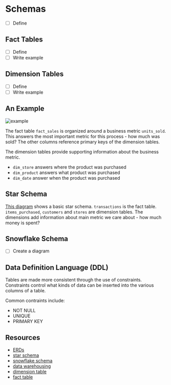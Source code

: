 # Schemas

- [ ] Define

## Fact Tables

- [ ] Define
- [ ] Write example

## Dimension Tables

- [ ] Define
- [ ] Write example

## An Example

![example](https://s3.amazonaws.com/video.udacity-data.com/topher/2019/March/5c81772b_dimension-fact-tables/dimension-fact-tables.png)

The fact table `fact_sales` is organized around a business metric `units_sold`. This answers the most important metric for this process - how much was sold? The other columns reference primary keys of the dimension tables.

The dimension tables provide supporting information about the business metric.

- `dim_store` answers where the product was purchased
- `dim_product` answers what product was purchased
- `dim_date` answer when the product was purchased

## Star Schema

[This diagram](https://dbdiagram.io/d/5cae939ff7c5bb70c72f9731) shows a basic star schema. `transactions` is the fact table. `items_purchased`, `customers` and `stores` are dimension tables. The dimensions add information about main metric we care about - how much money is spent?

## Snowflake Schema

- [ ] Create a diagram

## Data Definition Language (DDL)

Tables are made more consistent through the use of constraints. Constraints control what kinds of data can be inserted into the various columns of a table.

Common contraints include:

- NOT NULL
- UNIQUE
- PRIMARY KEY

## Resources
- [ERDs](https://en.wikipedia.org/wiki/Entity%E2%80%93relationship_model)
- [star schema](https://en.wikipedia.org/wiki/Star_schema)
- [snowflake schema](https://en.wikipedia.org/wiki/Snowflake_schema)
- [data warehousing](https://medium.com/@BluePi_In/deep-diving-in-the-world-of-data-warehousing-78c0d52f49a)
- [dimension table](https://en.wikipedia.org/wiki/Dimension_(data_warehouse))
- [fact table](https://en.wikipedia.org/wiki/Fact_table)